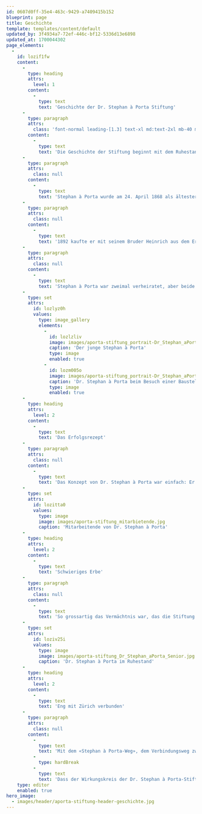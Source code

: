 ```yaml
---
id: 0607d0ff-35e4-463c-9429-a7409415b152
blueprint: page
title: Geschichte
template: templates/content/default
updated_by: 3f4934a7-72ef-446c-bf12-5336d13e6898
updated_at: 1700044302
page_elements:
  -
    id: lozif1fw
    content:
      -
        type: heading
        attrs:
          level: 1
        content:
          -
            type: text
            text: 'Geschichte der Dr. Stephan à Porta Stiftung'
      -
        type: paragraph
        attrs:
          class: 'font-normal leading-[1.3] text-xl md:text-2xl mb-40 md:mb-60'
        content:
          -
            type: text
            text: 'Die Geschichte der Stiftung beginnt mit dem Ruhestand von Dr. Stephan à Porta. Im Jahre 1946 ging der Jurist und Bauunternehmer in Pension und übertrug seine 144 Liegenschaften im Wert von damals rund 6.5 Millionen Franken an die Stiftung, welche den sozialen Charakter seines Lebenswerks fortführen sollte.'
      -
        type: paragraph
        attrs:
          class: null
        content:
          -
            type: text
            text: 'Stephan à Porta wurde am 24. April 1868 als ältester Sohn des Thomas à Porta und dessen Gattin Katharina in Danzig (im heutigen Polen) geboren. Seine Eltern stammten aus Ftan, im Unterengadin. Sie wanderten schon in jungen Jahren ins damalige Preussen aus und fanden in Danzig ein gutes Auskommen als Zuckerbäcker und Kaffeehausbesitzer. Stephan begann nach dem Abitur mit dem Studium der Rechtswissenschaften. Nach ersten Studienjahren in Preussen kam er 1888 nach Zürich, wo er im März 1890 – mit erst 22 Jahren – doktorierte. Kurz darauf eröffnete er an der Bahnhofstrasse eine Anwaltskanzlei. Seine Leidenschaft galt indessen nicht der Juristerei, sondern dem Schaffen von Wohnraum.'
      -
        type: paragraph
        attrs:
          class: null
        content:
          -
            type: text
            text: '1892 kaufte er mit seinem Bruder Heinrich aus dem Erbe seines früh verstorbenen Vaters einen ersten Bauplatz. Die Brüder erstellten drei Wohnhäuser und verkauften diese gleich nach der Fertigstellung mit gutem Gewinn. Mit dem Geld erstanden sie ein weiteres Grundstück und legten damit das Fundament zur erfolgreichen Tätigkeit als Bauunternehmer. Um die Jahrhundertwende gerieten die Brüder in finanzielle Schwierigkeiten. Ein Bauprojekt im Zürcher Seefeld generierte grosse, unvorhergesehenen Aufwände. Heinrich schied darauf aus dem Unternehmen aus. Stephan à Porta baute in Zürich über hundert weitere Mehrfamilienhäuser.'
      -
        type: paragraph
        attrs:
          class: null
        content:
          -
            type: text
            text: 'Stephan à Porta war zweimal verheiratet, aber beide Ehen blieben kinderlos. Um einen Nachfolger für sein Geschäft zu haben, nahm er im April 1927 Lorenz à Porta, den Sohn seines Cousins Jon à Porta, in die Firma auf. Per 1. Januar 1946 trat Stephan à Porta in den Ruhestand und übertrug seine 144 Liegenschaften im Wert von damals rund 6.5 Millionen Franken an die von ihm gegründete Dr. Stephan à Porta Stiftung. Damit sicherte er sein Lebenswerk und dessen sozialen Charakter. Der Selfmade-Millionär starb am 8. Januar 1947 im Alter von 78 Jahren.'
      -
        type: set
        attrs:
          id: lozlyz0h
          values:
            type: image_gallery
            elements:
              -
                id: lozlzliv
                image: images/aporta-stiftung_portrait-Dr_Stephan_aPorta_Jung.jpg
                caption: 'Der junge Stephan à Porta'
                type: image
                enabled: true
              -
                id: lozm005o
                image: images/aporta-stiftung_portrait-Dr_Stephan_aPorta.jpg
                caption: 'Dr. Stephan à Porta beim Besuch einer Baustelle'
                type: image
                enabled: true
      -
        type: heading
        attrs:
          level: 2
        content:
          -
            type: text
            text: 'Das Erfolgsrezept'
      -
        type: paragraph
        attrs:
          class: null
        content:
          -
            type: text
            text: 'Das Konzept von Dr. Stephan à Porta war einfach: Er baute einfache Wohnungen, die vorsichtig finanziert waren und stets günstig vermietet wurden. Aus Rationalisierungsgründen blieb er den einmal gewählten Grundrissen und Fassaden treu. Die Baukosten für seine Häuser waren tief, da er immer mehr Arbeiten mit dem eigenen Regiebetrieb ausführte. Dieser beschäftigte Maurer, Handlanger, Zimmerleute, Gipser, Spengler, Maler und Plattenleger. Weiter hatte er ein besonderes Abkommen mit einem Sanitär- und einem Elektroinstallateur. Der Regiebetrieb zählte zeitweise gegen 200 Personen. Seine Frau besorgte die schriftlichen Arbeiten, weitere Verwandte nahmen sich der Vermietung der Wohnungen an.'
      -
        type: set
        attrs:
          id: lozitta0
          values:
            type: image
            image: images/aporta-stiftung_mitarbietende.jpg
            caption: 'Mitarbeitende von Dr. Stephan à Porta'
      -
        type: heading
        attrs:
          level: 2
        content:
          -
            type: text
            text: 'Schwieriges Erbe'
      -
        type: paragraph
        attrs:
          class: null
        content:
          -
            type: text
            text: 'So grossartig das Vermächtnis war, das die Stiftung am 1. Januar 1946 übernehmen durfte, so schwierig war die Aufgabe, die sich ihr stellte. Die Erträge und damit der Zweck der Stiftung konnten nur gesichert werden, wenn sich die Häuser in einem guten Zustand befanden. Das war anfangs aber nicht so. Der Stifter hatte kostengünstig gebaut und nicht selten an der Qualität gespart. Ausserdem steckte er die Erträge der Häuser lieber in den Bau von neuen Häusern und vernachlässigte dadurch die Erneuerung seiner bestehenden Liegenschaften. In vielen alten Häusern bestand somit ein grosser Investitionsbedarf. Seit der Gründung investierte die Stiftung mehr als 200 Millionen Franken in die Erneuerung und den Unterhalt ihrer Liegenschaften. In der Rückschau haben der Stiftungsrat und die Verwaltung die Aufgabe der Substanzerhaltung erfolgreich gemeistert. Die Häuser sind gut erhalten, und die Stiftung steht auf einer soliden finanziellen Basis. Somit wurden die vom Stiftungsgründer gesetzten Ziele voll und ganz erreicht. Viele Menschen kommen in den Genuss von preiswertem Wohnraum und die Stiftung unterstützt durch die Ausschüttung des jährlichen Reingewinns wohltätige und gemeinnützige Organisationen.'
      -
        type: set
        attrs:
          id: loziv25i
          values:
            type: image
            image: images/aporta-stiftung_Dr_Stephan_aPorta_Senior.jpg
            caption: 'Dr. Stephan à Porta im Ruhestand'
      -
        type: heading
        attrs:
          level: 2
        content:
          -
            type: text
            text: 'Eng mit Zürich verbunden'
      -
        type: paragraph
        attrs:
          class: null
        content:
          -
            type: text
            text: 'Mit dem «Stephan à Porta-Weg», dem Verbindungsweg zwischen Förrlibuckstrasse und Hardturmstrasse, hat der Stadtrat von Zürich einen Unternehmer geehrt, welcher mit seinem beispielhaften Engagement bleibende Werte geschaffen hat.'
          -
            type: hardBreak
          -
            type: text
            text: 'Dass der Wirkungskreis der Dr. Stephan à Porta-Stiftung ausdrücklich auf die Stadt Zürich und den Kanton Graubünden beschränkt ist, ist kein Zufall. Stephan à Porta wollte damit seine enge Verbundenheit zu seiner Wahlheimat Zürich ausdrücken, weil er dort ein interessantes und fruchtbares Tätigkeitsfeld gefunden hatte. Weiter wollte er eine Brücke schlagen zu Ftan im Unterengadin, der Heimat seiner Eltern. Obwohl er selbst nie dort gelebt hat, war er der Region sehr zugetan.'
    type: editor
    enabled: true
hero_image:
  - images/header/aporta-stiftung-header-geschichte.jpg
---
```

